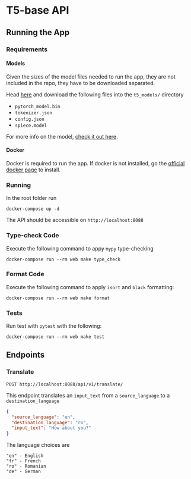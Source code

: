 # T5-base API

## Running the App

### Requirements

#### Models

Given the sizes of the model files needed to run the app, they are not included in the repo,
they have to be downloaded separated.

Head [here](https://huggingface.co/t5-base/tree/main) and download the following files into the `t5_models/` directory

- `pytorch_model.bin`
- `tokenizer.json`
- `config.json`
- `spiece.model`

For more info on the model, [check it out here](https://huggingface.co/t5-base).

#### Docker

Docker is required to run the app. If docker is not installed, go the
[official docker page](https://docs.docker.com/engine/install/) to install.

### Running

In the root folder run

    docker-compose up -d

The API should be accessible on `http://localhost:8088`

### Type-check Code

Execute the following command to appy `mypy` type-checking

    docker-compose run --rm web make type_check

### Format Code

Execute the following command to apply `isort` and `black` formatting:

    docker-compose run --rm web make format

### Tests

Run test with `pytest` with the following:

    docker-compose run --rm web make test

## Endpoints

### Translate

    POST http://localhost:8088/api/v1/translate/

This endpoint translates an `input_text` from a `source_language` to a `destination_language`

```json
{
  "source_language": "en",
  "destination_language": "ro",
  "input_text": "How about you?"
}
```

The language choices are

    "en" - English
    "fr" - French
    "ro" - Romanian
    "de" - German


